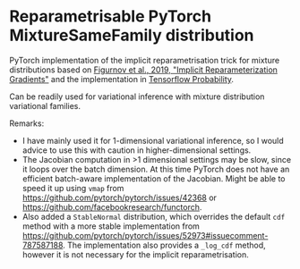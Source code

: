 # Reparametrisable PyTorch MixtureSameFamily distribution

PyTorch implementation of the implicit reparametrisation trick for mixture distributions based on [Figurnov et al., 2019, "Implicit Reparameterization Gradients"](https://papers.nips.cc/paper/2018/hash/92c8c96e4c37100777c7190b76d28233-Abstract.html) and the implementation in [Tensorflow Probability](https://www.tensorflow.org/probability/api_docs/python/tfp/distributions/MixtureSameFamily).

Can be readily used for variational inference with mixture distribution variational families.

Remarks:

* I have mainly used it for 1-dimensional variational inference, so I would advice to use this with caution in higher-dimensional settings.
* The Jacobian computation in >1 dimensional settings may be slow, since it loops over the batch dimension. At this time PyTorch does not have an efficient batch-aware implementation of the Jacobian. Might be able to speed it up using `vmap` from <https://github.com/pytorch/pytorch/issues/42368> or <https://github.com/facebookresearch/functorch>.
* Also added a `StableNormal` distribution, which overrides the default `cdf` method with a more stable implementation from <https://github.com/pytorch/pytorch/issues/52973#issuecomment-787587188>. The implementation also provides a `_log_cdf` method, however it is not necessary for the implicit reparametrisation.
